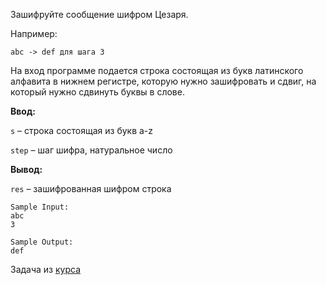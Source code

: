 Зашифруйте сообщение шифром Цезаря.

Например:

`abc -> def для шага 3`

На вход программе подается строка состоящая из букв латинского алфавита в нижнем регистре, которую нужно зашифровать и сдвиг, на который нужно сдвинуть буквы в слове.

**Ввод:**

`s` – строка состоящая из букв a-z

`step` – шаг шифра, натуральное число

**Вывод:**

`res` – зашифрованная шифром строка
```
Sample Input:
abc
3
```
```
Sample Output:
def
```

Задача из [курса](https://stepik.org/course/122813/info)